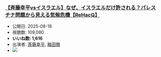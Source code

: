 ### [【斉藤幸平vsイスラエル】なぜ、イスラエルだけ許される？パレスチナ問題から見える気候危機【ReHacQ】](https://www.youtube.com/watch?v=oTHbV3-ygp8)
-   公開日: 2025-08-18
-   視聴数: 109,080
-   **いいね数: 1,616**
-   出演者: [斎藤幸平](/rehacq_fan/people/斎藤幸平 "wikilink"), [箱田徹](/rehacq_fan/people/箱田徹 "wikilink")
- [![](https://img.youtube.com/vi/oTHbV3-ygp8/hqdefault.jpg)](https://www.youtube.com/watch?v=oTHbV3-ygp8)
